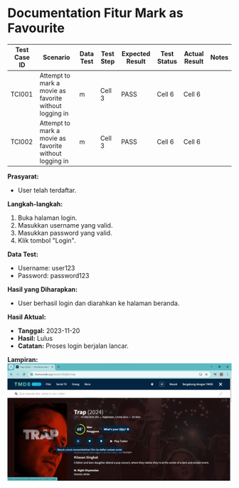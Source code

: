 # Documentation Fitur Mark as Favourite

| Test Case ID | Scenario | Data Test | Test Step | Expected Result | Test Status | Actual Result | Notes |
|---|---|---|---|---|---|---|---|
| TCI001 | Attempt to mark a movie as favorite without logging in |  m |  Cell 3 | PASS | Cell 6 | Cell 6 |
| TCI002 | Attempt to mark a movie as favorite without logging in |  m |  Cell 3 | PASS | Cell 6 | Cell 6 |

**Prasyarat:**
* User telah terdaftar.

**Langkah-langkah:**
1. Buka halaman login.
2. Masukkan username yang valid.
3. Masukkan password yang valid.
4. Klik tombol "Login".

**Data Test:**
* Username: user123
* Password: password123

**Hasil yang Diharapkan:**
* User berhasil login dan diarahkan ke halaman beranda.

**Hasil Aktual:**
* **Tanggal:** 2023-11-20
* **Hasil:** Lulus
* **Catatan:** Proses login berjalan lancar.

**Lampiran:**
![alt Test Case TC020](https://github.com/ririfka08/technical-test-rifka/blob/main/images/ind/tc001.png)
